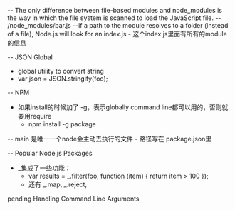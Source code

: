 -- The only difference between file-based modules and node_modules is the way in which the file system is scanned to load the JavaScript file.
  -- /node_modules/bar.js
  --if a path to the module resolves to a folder (instead of a file), Node.js will look for an index.js
    - 这个index.js里面有所有的module的信息 
    
-- JSON Global  
  - global utility to convert string 
  - var json = JSON.stringify(foo);
  
-- NPM
  - 如果install的时候加了 -g，表示globally command line都可以用的，否则就要用require
    - npm install -g package 
    
  -- main 是唯一一个node会主动去执行的文件
    - 路径写在 package.json里 
   
-- Popular Node.js Packages
  - _集成了一些功能：
    - var results = _.filter(foo, function (item) { return item > 100 });
    - 还有 _.map, _.reject, 
  
pending Handling Command Line Arguments
